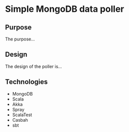 # Simple MongoDB data poller

## Purpose
The purpose...

## Design
The design of the poller is...

## Technologies
* MongoDB
* Scala
* Akka
* Spray
* ScalaTest
* Casbah
* sbt

